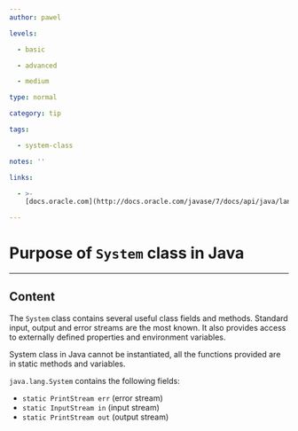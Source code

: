 ```yaml
---
author: pawel

levels:

  - basic

  - advanced

  - medium

type: normal

category: tip

tags:

  - system-class

notes: ''

links:

  - >-
    [docs.oracle.com](http://docs.oracle.com/javase/7/docs/api/java/lang/System.html){website}

---
```


# Purpose of `System` class in Java

---

## Content

The `System` class contains several useful class fields and methods. Standard input, output and error streams are the most known. It also provides access to externally defined properties and environment variables.

System class in Java cannot be instantiated, all the functions provided are in static methods and variables.

`java.lang.System` contains the following fields:

- `static PrintStream err` (error stream)
- `static InputStream in` (input stream)
- `static PrintStream out` (output stream)
